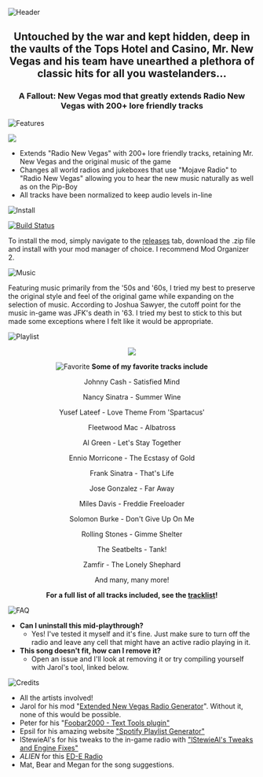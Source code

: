 
![Header](https://user-images.githubusercontent.com/22448079/172238001-6ac0707b-d0b3-4739-b580-9d72ef5ceb3f.png)

<h2 align="center">
  <p>Untouched by the war and kept hidden, deep in the vaults of the Tops Hotel and Casino, Mr. New Vegas and his team have unearthed a plethora of classic hits for all you wastelanders...</p>
</h2>

<h3 align="center">
  <p>A Fallout: New Vegas mod that greatly extends Radio New Vegas with 200+ lore friendly tracks</p>
</h3>

![Features](https://user-images.githubusercontent.com/22448079/172239735-1e0ab82a-c879-4ff6-900c-446461013add.png)

<a  href="https://www.youtube.com/watch?v=JN9yceVkWwM">
  <img src="https://user-images.githubusercontent.com/22448079/172727077-26790158-a54b-4332-b1bd-772d0e509651.png">
</a>


- Extends "Radio New Vegas" with 200+ lore friendly tracks, retaining Mr. New Vegas and the original music of the game
-  Changes all world radios and jukeboxes that use "Mojave Radio" to "Radio New Vegas" allowing you to hear the new music naturally as well as on the Pip-Boy
- All tracks have been normalized to keep audio levels in-line 

 
![Install](https://user-images.githubusercontent.com/22448079/172240403-0225333d-4069-40e7-8882-addadde86ae3.png)

[![Build Status](https://img.shields.io/github/downloads/EddieEldridge/the-golden-archive/total?style=for-the-badge)](https://github.com/EddieEldridge/the-golden-archive/releases)

To install the mod, simply navigate to the [releases](https://github.com/EddieEldridge/the-golden-archive/releases/latest) tab, download the .zip file and install with your mod manager of choice. I recommend Mod Organizer 2.

![Music](https://user-images.githubusercontent.com/22448079/172239704-02a6137a-83b6-4f12-a480-70891b2b76fb.png)

Featuring music primarily from the '50s and '60s, I tried my best to preserve the original style and feel of the original game while expanding on the selection of music. According to Joshua Sawyer, the cutoff point for the music in-game was JFK's death in '63. I tried my best to stick to this but made some exceptions where I felt like it would be appropriate.

![Playlist](https://user-images.githubusercontent.com/22448079/172240229-d6e7f811-13af-48de-9a93-7da8c60bd3ec.png)
<div align="center">

<a href="https://open.spotify.com/playlist/689RjJnma7Rg9ijjGitLWq?si=49549c1165f14a89">
  <img src="https://user-images.githubusercontent.com/22448079/172241620-ba125f88-ff37-40cd-b306-8c73803f4874.png">
 </a>

![Favorite](https://user-images.githubusercontent.com/22448079/172240373-18d7d15f-6873-45e6-99e1-60fbc774daad.png)
**Some of my favorite tracks include**

Johnny Cash - Satisfied Mind

Nancy Sinatra - Summer Wine

Yusef Lateef - Love Theme From 'Spartacus'

Fleetwood Mac - Albatross

Al Green - Let's Stay Together

Ennio Morricone - The Ecstasy of Gold

Frank Sinatra - That's Life

Jose Gonzalez - Far Away

Miles Davis - Freddie Freeloader

Solomon Burke - Don't Give Up On Me

Rolling Stones - Gimme Shelter

The Seatbelts - Tank!

Zamfir - The Lonely Shephard

And many, many more! 

**For a full list of all tracks included, see the [tracklist](TRACKLIST.md)!**

</div>

![FAQ](https://user-images.githubusercontent.com/22448079/172240431-67253bca-39ca-4f7f-8399-9a2063aba710.png)
* **Can I uninstall this mid-playthrough?** 
    * Yes! I've tested it myself and it's fine. Just make sure to turn off the radio and leave any cell that might have an active radio playing in it.
* **This song doesn't fit, how can I remove it?**
    * Open an issue and I'll look at removing it or try compiling yourself with Jarol's tool, linked below.

![Credits](https://user-images.githubusercontent.com/22448079/172240492-78d23c00-967c-4a65-a591-516dcd42e547.png)

- All the artists involved!
- Jarol for his mod "[Extended New Vegas Radio Generator](https://www.nexusmods.com/newvegas/mods/36835?tab=description)". Without it, none of this would be possible.
- Peter for his "[Foobar2000 - Text Tools plugin"](https://www.foobar2000.org/components/view/foo_texttools)
- Epsil for his amazing website ["Spotify Playlist Generator"](https://epsil.github.io/spotgen/)
- lStewieAl's for his tweaks to the in-game radio with ["lStewieAl's Tweaks and Engine Fixes"](https://www.nexusmods.com/newvegas/mods/66347)
- _ALIEN_ for this [ED-E Radio](https://www.nexusmods.com/newvegas/mods/57324?tab=posts&BH=1)
- Mat, Bear and Megan for the song suggestions.
